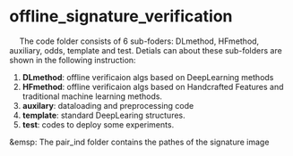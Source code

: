 # offline_signature_verification

&emsp; The code folder consists of 6 sub-foders: DLmethod, HFmethod, auxiliary, odds, template and test. Detials can about these sub-folders are shown 
in the following instruction:
1. **DLmethod**: offline verificaion algs based on DeepLearning methods
2. **HFmethod**: offline verificaion algs based on Handcrafted Features and traditional machine learning methods.
3. **auxilary**: dataloading and preprocessing code
4. **template**: standard DeepLearing structures.
5. **test**: codes to deploy some experiments.

&emsp: The pair_ind folder contains the pathes of the signature image

